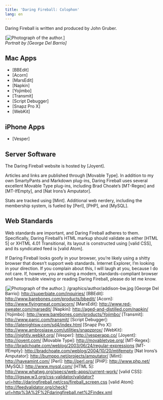 ```yaml
---
title: 'Daring Fireball: Colophon'
lang: en
---
```


Daring Fireball is written and produced by John Gruber.

[![Photograph of the author.]]  
*Portrait by [George Del Barrio]*

## Mac Apps

-   [BBEdit]
-   [Acorn]
-   [MarsEdit]
-   [Napkin]
-   [Yojimbo]
-   [Transmit]
-   [Script Debugger]
-   [Snapz Pro X]
-   [WebKit]

## iPhone Apps

-   [Vesper]

## Server Software

The Daring Fireball website is hosted by [Joyent].

Articles and links are published through [Movable Type]. In addition to my own SmartyPants and Markdown plug-ins, Daring Fireball uses several excellent Movable Type plug-ins, including Brad Choate’s [MT-Regex] and [MT-IfEmpty], and [Nat Irons’s Amputator].

Stats are tracked using [Mint]. Additional web nerdery, including the membership system, is fueled by [Perl], [PHP], and [MySQL].

## Web Standards

Web standards are important, and Daring Fireball adheres to them. Specifically, Daring Fireball’s HTML markup should validate as either [HTML 5] or XHTML 4.01 Transitional, its layout is constructed using [valid CSS], and its syndicated feed is [valid Atom].

If Daring Fireball looks goofy in your browser, you’re likely using a shitty browser that doesn’t support web standards. Internet Explorer, I’m looking in your direction. If you complain about this, I will laugh at you, because I do not care. If, however, you are using a modern, standards-compliant browser and have trouble viewing or reading Daring Fireball, please do let me know.

  [Photograph of the author.]: /graphics/author/addison-bw-425.jpg
  [![Photograph of the author.]]: /graphics/author/addison-bw.jpg
  [George Del Barrio]: http://superbiate.com/inquiries/
  [BBEdit]: http://www.barebones.com/products/bbedit/
  [Acorn]: http://www.flyingmeat.com/acorn/
  [MarsEdit]: http://www.red-sweater.com/marsedit/
  [Napkin]: http://aged-and-distilled.com/napkin/
  [Yojimbo]: http://www.barebones.com/products/Yojimbo/
  [Transmit]: http://www.panic.com/transmit/
  [Script Debugger]: http://latenightsw.com/sd4/index.html
  [Snapz Pro X]: http://www.ambrosiasw.com/utilities/snapzprox/
  [WebKit]: http://nightly.webkit.org/
  [Vesper]: http://vesperapp.co/
  [Joyent]: http://joyent.com/
  [Movable Type]: http://movabletype.org/
  [MT-Regex]: http://bradchoate.com/weblog/2003/06/24/regular-expressions
  [MT-IfEmpty]: http://bradchoate.com/weblog/2004/10/20/mtifempty
  [Nat Irons’s Amputator]: http://bumppo.net/projects/amputator/
  [Mint]: http://haveamint.com/
  [Perl]: http://perl.org/
  [PHP]: http://www.php.net/
  [MySQL]: http://www.mysql.com/
  [HTML 5]: http://www.whatwg.org/specs/web-apps/current-work/
  [valid CSS]: http://jigsaw.w3.org/css-validator/validator?uri=http://daringfireball.net/css/fireball_screen.css
  [valid Atom]: http://feedvalidator.org/check?url=http%3A%2F%2Fdaringfireball.net%2Findex.xml
